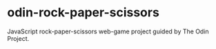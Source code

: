 # odin-rock-paper-scissors
JavaScript rock-paper-scissors web-game project guided by The Odin Project.
